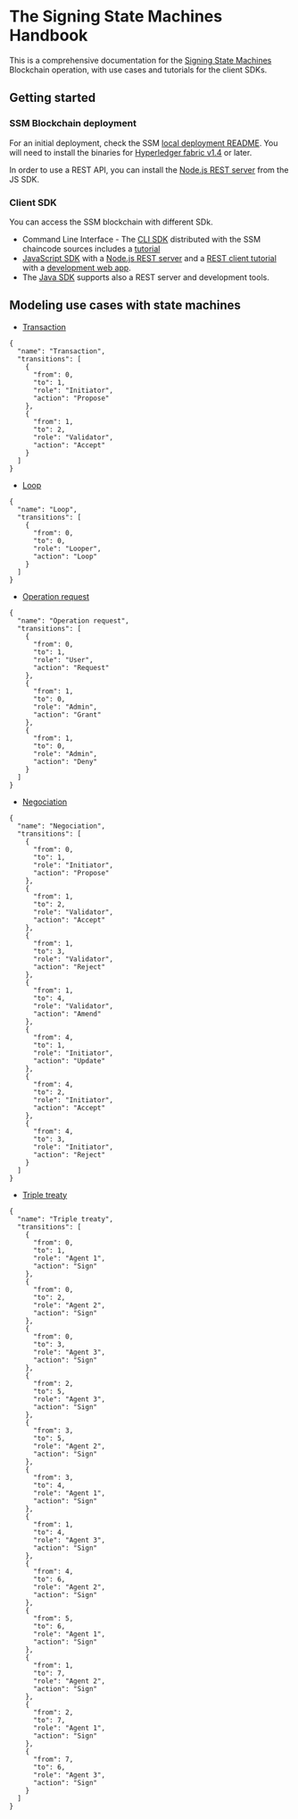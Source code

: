 # The Signing State Machines Handbook 

This is a comprehensive documentation for the [Signing State Machines](https://github.com/civis-blockchain/blockchain-ssm) Blockchain operation, with use cases and tutorials for the client SDKs.

## Getting started

### SSM Blockchain deployment

For an initial deployment, check the SSM [local deployment README](https://github.com/civis-blockchain/blockchain-ssm/tree/master/deployment/local).
You will need to install the binaries for [Hyperledger fabric v1.4](https://hyperledger-fabric.readthedocs.io/en/release-1.4/) or later.

In order to use a REST API, you can install the [Node.js REST server](https://github.com/civis-blockchain/ssm-sdk-js/blob/master/sdk/node/README.md) from the JS SDK.

### Client SDK

You can access the SSM blockchain with different SDk.

  * Command Line Interface - The [CLI SDK](https://github.com/civis-blockchain/blockchain-ssm/blob/master/sdk/cli/README.md) distributed with the SSM chaincode sources includes a [tutorial](https://github.com/civis-blockchain/blockchain-ssm/blob/master/sdk/cli/tutorial.md)
  * [JavaScript SDK](https://github.com/civis-blockchain/ssm-sdk-js) with a [Node.js REST server](https://github.com/civis-blockchain/ssm-sdk-js/blob/master/sdk/node/README.md) and a [REST client tutorial](https://github.com/civis-blockchain/ssm-sdk-js/blob/master/sdk/www/README.md) with a [development web app](http://lyriarte.free.fr/blockchain-ssm/index.html?host=peer1.pr-bc0.thingagora.org&port=8001).
  * The [Java SDK](https://github.com/civis-blockchain/ssm-sdk-java) supports also a REST server and development tools.


## Modeling use cases with state machines

  *  [Transaction](http://lyriarte.free.fr/blockchain-ssm/index.html?host=peer1.pr-bc0.thingagora.org&port=8001&fcn=ssm&arg=Transaction)

```
{
  "name": "Transaction",
  "transitions": [
    {
      "from": 0,
      "to": 1,
      "role": "Initiator",
      "action": "Propose"
    },
    {
      "from": 1,
      "to": 2,
      "role": "Validator",
      "action": "Accept"
    }
  ]
}
```

  *  [Loop](http://lyriarte.free.fr/blockchain-ssm/index.html?host=peer1.pr-bc0.thingagora.org&port=8001&fcn=ssm&arg=Loop)

```
{
  "name": "Loop",
  "transitions": [
    {
      "from": 0,
      "to": 0,
      "role": "Looper",
      "action": "Loop"
    }
  ]
}
```

  *  [Operation request](http://lyriarte.free.fr/blockchain-ssm/index.html?host=peer1.pr-bc0.thingagora.org&port=8001&fcn=ssm&arg=Operation%20request)

```
{
  "name": "Operation request",
  "transitions": [
    {
      "from": 0,
      "to": 1,
      "role": "User",
      "action": "Request"
    },
    {
      "from": 1,
      "to": 0,
      "role": "Admin",
      "action": "Grant"
    },
    {
      "from": 1,
      "to": 0,
      "role": "Admin",
      "action": "Deny"
    }
  ]
}
```

  *  [Negociation](http://lyriarte.free.fr/blockchain-ssm/index.html?host=peer1.pr-bc0.thingagora.org&port=8001&fcn=ssm&arg=Negociation)

```
{
  "name": "Negociation",
  "transitions": [
    {
      "from": 0,
      "to": 1,
      "role": "Initiator",
      "action": "Propose"
    },
    {
      "from": 1,
      "to": 2,
      "role": "Validator",
      "action": "Accept"
    },
    {
      "from": 1,
      "to": 3,
      "role": "Validator",
      "action": "Reject"
    },
    {
      "from": 1,
      "to": 4,
      "role": "Validator",
      "action": "Amend"
    },
    {
      "from": 4,
      "to": 1,
      "role": "Initiator",
      "action": "Update"
    },
    {
      "from": 4,
      "to": 2,
      "role": "Initiator",
      "action": "Accept"
    },
    {
      "from": 4,
      "to": 3,
      "role": "Initiator",
      "action": "Reject"
    }
  ]
}
```

  *  [Triple treaty](http://lyriarte.free.fr/blockchain-ssm/index.html?host=peer1.pr-bc0.thingagora.org&port=8001&fcn=ssm&arg=Triple%20treaty)

```
{
  "name": "Triple treaty",
  "transitions": [
    {
      "from": 0,
      "to": 1,
      "role": "Agent 1",
      "action": "Sign"
    },
    {
      "from": 0,
      "to": 2,
      "role": "Agent 2",
      "action": "Sign"
    },
    {
      "from": 0,
      "to": 3,
      "role": "Agent 3",
      "action": "Sign"
    },
    {
      "from": 2,
      "to": 5,
      "role": "Agent 3",
      "action": "Sign"
    },
    {
      "from": 3,
      "to": 5,
      "role": "Agent 2",
      "action": "Sign"
    },
    {
      "from": 3,
      "to": 4,
      "role": "Agent 1",
      "action": "Sign"
    },
    {
      "from": 1,
      "to": 4,
      "role": "Agent 3",
      "action": "Sign"
    },
    {
      "from": 4,
      "to": 6,
      "role": "Agent 2",
      "action": "Sign"
    },
    {
      "from": 5,
      "to": 6,
      "role": "Agent 1",
      "action": "Sign"
    },
    {
      "from": 1,
      "to": 7,
      "role": "Agent 2",
      "action": "Sign"
    },
    {
      "from": 2,
      "to": 7,
      "role": "Agent 1",
      "action": "Sign"
    },
    {
      "from": 7,
      "to": 6,
      "role": "Agent 3",
      "action": "Sign"
    }
  ]
}
```


